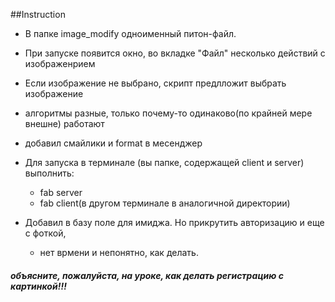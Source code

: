 ##Instruction

+ В папке image_modify одноименный питон-файл.
+ При запуске появится окно, во вкладке "Файл" несколько действий с изображенрием
+ Если изображение не выбрано, скрипт предлложит выбрать изображение
+ алгоритмы разные, только почему-то одинаково(по крайней мере внешне) работают

+ добавил смайлики и format  в месенджер
+ Для запуска в терминале (вы папке, содержащей client и server) выполнить:
   + fab server
   + fab client(в другом терминале в аналогичной директории)

+ Добавил в базу поле для имиджа. Но прикрутить авторизацию и еще с фоткой, 
  + нет врмени и непонятно, как делать.
  
##### объясните, пожалуйста, на уроке, как делать регистрацию с картинкой!!!
  